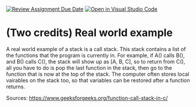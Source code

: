 [![Review Assignment Due Date](https://classroom.github.com/assets/deadline-readme-button-22041afd0340ce965d47ae6ef1cefeee28c7c493a6346c4f15d667ab976d596c.svg)](https://classroom.github.com/a/APICmIZe)
[![Open in Visual Studio Code](https://classroom.github.com/assets/open-in-vscode-2e0aaae1b6195c2367325f4f02e2d04e9abb55f0b24a779b69b11b9e10269abc.svg)](https://classroom.github.com/online_ide?assignment_repo_id=17186230&assignment_repo_type=AssignmentRepo)

# (Two credits) Real world example
A real world example of a stack is a call stack. This stack contains a list of the functions that the program is currently in. For example, if A() calls B(), and B() calls C(), the stack will show up as [A, B, C], so to return from C(), all you have to do is pop the last function in the stack, then go to the function that is now at the top of the stack. The computer often stores local vairables on the stack too, so that variables can be restored after a function returns.

Sources:
https://www.geeksforgeeks.org/function-call-stack-in-c/
